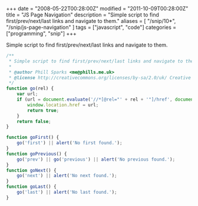 +++
date = "2008-05-22T00:28:00Z"
modified = "2011-10-09T00:28:00Z"
title = "JS Page Navigation"
description = "Simple script to find first/prev/next/last links and navigate to them."
aliases = [
  "/snip/10*",
  "/snip/js-page-navigation"
]
tags = ["javascript", "code"]
categories = ["programming", "snip"]
+++

Simple script to find first/prev/next/last links and navigate to them.

```javascript
/**
 * Simple script to find first/prev/next/last links and navigate to them.
 *
 * @author Phill Sparks <me@phills.me.uk>
 * @license http://creativecommons.org/licenses/by-sa/2.0/uk/ Creative Commons Attribution-ShareAlike 2.0 UK: England & Wales
 */
function go(rel) {
    var url;
    if (url = document.evaluate('//*[@rel="' + rel + '"]/href', document, null, XPathResult.STRING_TYPE, null)).stringValue) {
        window.location.href = url;
        return true;
    }
    return false;
}

function goFirst() {
    go('first') || alert('No first found.');
}
function goPrevious() {
    go('prev') || go('previous') || alert('No previous found.');
}
function goNext() {
    go('next') || alert('No next found.');
}
function goLast() {
    go('last') || alert('No last found.');
}
```
